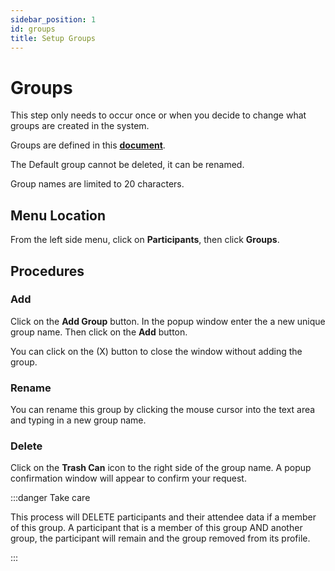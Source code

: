 ```yaml
---
sidebar_position: 1
id: groups
title: Setup Groups
---
```


# Groups

This step only needs to occur once or when you decide to change what groups are created in the system.

Groups are defined in this **[document](/faqs/terminology/group)**.

The Default group cannot be deleted, it can be renamed.  

Group names are limited to 20 characters.

## Menu Location

From the left side menu, click on **Participants**, then click **Groups**.

## Procedures

### Add

Click on the **Add Group** button. In the popup window enter the a new unique group name.  Then click on the **Add** button.

You can click on the (X) button to close the window without adding the group.

### Rename

You can rename this group by clicking the mouse cursor into the text area and typing in a new group name.


### Delete

Click on the **Trash Can** icon to the right side of the group name.  A popup confirmation window will appear to confirm your request.

:::danger Take care

This process will DELETE participants and their attendee data if a member of this group. A participant that is a member of this group AND another group, the participant will remain and the group removed from its profile.

:::


